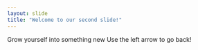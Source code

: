 ```yaml
---
layout: slide
title: "Welcome to our second slide!"
---
```

Grow yourself into something new
Use the left arrow to go back!

